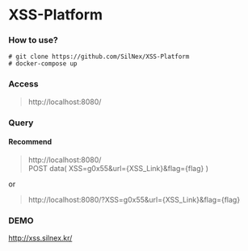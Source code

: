 # XSS-Platform
### How to use?
```
# git clone https://github.com/SilNex/XSS-Platform  
# docker-compose up
```

### Access
> http://localhost:8080/  

### Query
#### Recommend
> http://localhost:8080/  
> POST data( XSS=g0x55&url={XSS_Link}&flag={flag} )

or

> http://localhost:8080/?XSS=g0x55&url={XSS_Link}&flag={flag}  


### DEMO
http://xss.silnex.kr/
